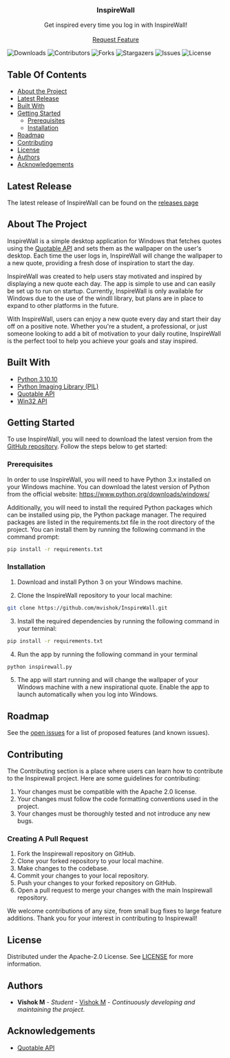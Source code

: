 <br/>
<p align="center">
  <h3 align="center">InspireWall</h3>

  <p align="center">
    Get inspired every time you log in with InspireWall!
    <br/>
    <br/>
    <a href="https://github.com/mvishok/InspireWall/issues">Request Feature</a>
  </p>
</p>

![Downloads](https://img.shields.io/github/downloads/mvishok/InspireWall/total.svg) ![Contributors](https://img.shields.io/github/contributors/mvishok/InspireWall?color=dark-green) ![Forks](https://img.shields.io/github/forks/mvishok/InspireWall?style=social) ![Stargazers](https://img.shields.io/github/stars/mvishok/InspireWall?style=social) ![Issues](https://img.shields.io/github/issues/mvishok/InspireWall) ![License](https://img.shields.io/github/license/mvishok/InspireWall) 

## Table Of Contents

* [About the Project](#about-the-project)
* [Latest Release](#latest-release)
* [Built With](#built-with)
* [Getting Started](#getting-started)
  * [Prerequisites](#prerequisites)
  * [Installation](#installation)
* [Roadmap](#roadmap)
* [Contributing](#contributing)
* [License](#license)
* [Authors](#authors)
* [Acknowledgements](#acknowledgements)

## Latest Release
The latest release of InspireWall can be found on the [releases page](https://github.com/mvishok/InspireWall/releases)

## About The Project

InspireWall is a simple desktop application for Windows that fetches quotes using the [Quotable API](https://api.quotable.io) and sets them as the wallpaper on the user's desktop. Each time the user logs in, InspireWall will change the wallpaper to a new quote, providing a fresh dose of inspiration to start the day.

InspireWall was created to help users stay motivated and inspired by displaying a new quote each day. The app is simple to use and can easily be set up to run on startup. Currently, InspireWall is only available for Windows due to the use of the windll library, but plans are in place to expand to other platforms in the future.

With InspireWall, users can enjoy a new quote every day and start their day off on a positive note. Whether you're a student, a professional, or just someone looking to add a bit of motivation to your daily routine, InspireWall is the perfect tool to help you achieve your goals and stay inspired.

## Built With



* [Python 3.10.10](https://www.python.org/downloads/release/python-31010/)
* [Python Imaging Library (PIL)](https://pypi.org/project/Pillow/)
* [Quotable API](https://api.quotable.io)
* [Win32 API](https://learn.microsoft.com/en-us/windows/win32/api/)

## Getting Started

To use InspireWall, you will need to download the latest version from the [GitHub repository](https://github.com/mvishok/InspireWall). Follow the steps below to get started:

### Prerequisites

In order to use InspireWall, you will need to have Python 3.x installed on your Windows machine. You can download the latest version of Python from the official website: https://www.python.org/downloads/windows/

Additionally, you will need to install the required Python packages which can be installed using pip, the Python package manager. The required packages are listed in the requirements.txt file in the root directory of the project. You can install them by running the following command in the command prompt:

```sh
pip install -r requirements.txt
```

### Installation

1. Download and install Python 3 on your Windows machine.

2. Clone the InspireWall repository to your local machine:

```sh
git clone https://github.com/mvishok/InspireWall.git
```

3. Install the required dependencies by running the following command in your terminal:
```sh
pip install -r requirements.txt
```

4. Run the app by running the following command in your terminal

```sh
python inspirewall.py
```

5. The app will start running and will change the wallpaper of your Windows machine with a new inspirational quote. Enable the app to launch automatically when you log into Windows.

## Roadmap

See the [open issues](https://github.com/mvishok/InspireWall/issues) for a list of proposed features (and known issues).

## Contributing

The Contributing section is a place where users can learn how to contribute to the Inspirewall project. Here are some guidelines for contributing:

1. Your changes must be compatible with the Apache 2.0 license.
2. Your changes must follow the code formatting conventions used in the project.
3. Your changes must be thoroughly tested and not introduce any new bugs.

### Creating A Pull Request

1. Fork the Inspirewall repository on GitHub.
2. Clone your forked repository to your local machine.
3. Make changes to the codebase.
4. Commit your changes to your local repository.
5. Push your changes to your forked repository on GitHub.
6. Open a pull request to merge your changes with the main Inspirewall repository.

We welcome contributions of any size, from small bug fixes to large feature additions. Thank you for your interest in contributing to Inspirewall!

## License

Distributed under the Apache-2.0 License. See [LICENSE](https://github.com/mvishok/InspireWall/blob/main/LICENSE.md) for more information.

## Authors

* **Vishok M** - *Student* - [Vishok M](https://github.com/mvishok) - *Continuously developing and maintaining the project.*

## Acknowledgements

* [Quotable API](https://github.com/lukePeavey/quotable)
